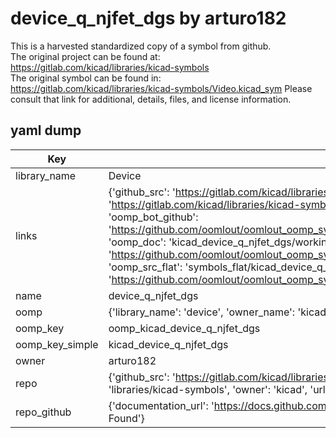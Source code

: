# device_q_njfet_dgs by arturo182  
This is a harvested standardized copy of a symbol from github.  
The original project can be found at:  
https://gitlab.com/kicad/libraries/kicad-symbols  
The original symbol can be found in:
https://gitlab.com/kicad/libraries/kicad-symbols/Video.kicad_sym
Please consult that link for additional, details, files, and license information.  
## yaml dump  
| Key | Value |  
| --- | --- |  
| library_name | Device |  
| links | {'github_src': 'https://gitlab.com/kicad/libraries/kicad-symbols/Video.kicad_sym', 'github_src_repo': 'https://gitlab.com/kicad/libraries/kicad-symbols', 'oomp_bot': 'kicad_device_q_njfet_dgs/working', 'oomp_bot_github': 'https://github.com/oomlout/oomlout_oomp_symbol_bot/tree/main/kicad_device_q_njfet_dgs/working', 'oomp_doc': 'kicad_device_q_njfet_dgs/working', 'oomp_doc_github': 'https://github.com/oomlout/oomlout_oomp_symbol_doc/tree/main/kicad_device_q_njfet_dgs/working', 'oomp_src_flat': 'symbols_flat/kicad_device_q_njfet_dgs/working', 'oomp_src_flat_github': 'https://github.com/oomlout/oomlout_oomp_symbol_src/tree/main/kicad_device_q_njfet_dgs/working'} |  
| name | device_q_njfet_dgs |  
| oomp | {'library_name': 'device', 'owner_name': 'kicad', 'symbol_name': 'device_q_njfet_dgs'} |  
| oomp_key | oomp_kicad_device_q_njfet_dgs |  
| oomp_key_simple | kicad_device_q_njfet_dgs |  
| owner | arturo182 |  
| repo | {'github_src': 'https://gitlab.com/kicad/libraries/kicad-symbols/Video.kicad_sym', 'name': 'libraries/kicad-symbols', 'owner': 'kicad', 'url': 'https://gitlab.com/kicad/libraries/kicad-symbols'} |  
| repo_github | {'documentation_url': 'https://docs.github.com/rest/repos/repos#get-a-repository', 'message': 'Not Found'} |  

